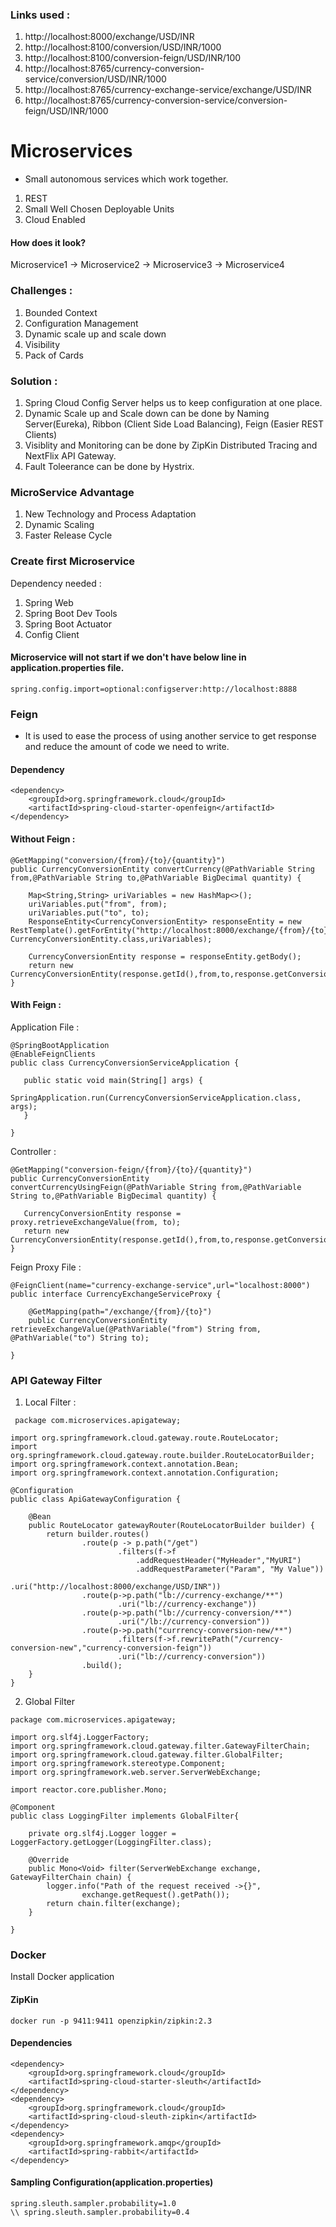 ### Links used :
1. http://localhost:8000/exchange/USD/INR
2. http://localhost:8100/conversion/USD/INR/1000
3. http://localhost:8100/conversion-feign/USD/INR/100
4. http://localhost:8765/currency-conversion-service/conversion/USD/INR/1000
5. http://localhost:8765/currency-exchange-service/exchange/USD/INR
6. http://localhost:8765/currency-conversion-service/conversion-feign/USD/INR/1000

# Microservices

- Small autonomous services which work together.

1. REST
2. Small Well Chosen Deployable Units
3. Cloud Enabled

#### How does it look?
Microservice1 -> Microservice2 -> Microservice3 -> Microservice4

### Challenges : 
1. Bounded Context
2. Configuration Management
3. Dynamic scale up and scale down
4. Visibility
5. Pack of Cards

### Solution : 
1. Spring Cloud Config Server helps us to keep configuration at one place.
2. Dynamic Scale up and Scale down can be done by Naming Server(Eureka), Ribbon (Client Side Load Balancing), Feign (Easier REST Clients)
3. Visiblity and Monitoring can be done by ZipKin Distributed Tracing and NextFlix API Gateway.
4. Fault Toleerance can be done by Hystrix.

### MicroService Advantage
1. New Technology and Process Adaptation
2. Dynamic Scaling
3. Faster Release Cycle


### Create first Microservice

Dependency needed : 
1. Spring Web
2. Spring Boot Dev Tools
3. Spring Boot Actuator
4. Config Client

#### Microservice will not start if we don't have below line in application.properties file.
```
spring.config.import=optional:configserver:http://localhost:8888
```

### Feign 
 - It is used to ease the process of using another service to get response and reduce the amount of code we need to write.
 
#### Dependency
```
<dependency>
	<groupId>org.springframework.cloud</groupId>
	<artifactId>spring-cloud-starter-openfeign</artifactId>
</dependency>
```

#### Without Feign : 
```
@GetMapping("conversion/{from}/{to}/{quantity}")
public CurrencyConversionEntity convertCurrency(@PathVariable String from,@PathVariable String to,@PathVariable BigDecimal quantity) {

	Map<String,String> uriVariables = new HashMap<>();
	uriVariables.put("from", from);
	uriVariables.put("to", to);
	ResponseEntity<CurrencyConversionEntity> responseEntity = new RestTemplate().getForEntity("http://localhost:8000/exchange/{from}/{to}", CurrencyConversionEntity.class,uriVariables);

	CurrencyConversionEntity response = responseEntity.getBody();
	return new CurrencyConversionEntity(response.getId(),from,to,response.getConversionMultiple(),quantity,quantity.multiply(response.getConversionMultiple()),response.getPort());	
}
```
 
#### With Feign : 
Application File :
 ```
@SpringBootApplication
@EnableFeignClients
public class CurrencyConversionServiceApplication {

	public static void main(String[] args) {
		SpringApplication.run(CurrencyConversionServiceApplication.class, args);
	}

}
 
 ```
 Controller : 
 ```
@GetMapping("conversion-feign/{from}/{to}/{quantity}")
public CurrencyConversionEntity convertCurrencyUsingFeign(@PathVariable String from,@PathVariable String to,@PathVariable BigDecimal quantity) {

	CurrencyConversionEntity response = proxy.retrieveExchangeValue(from, to);
	return new CurrencyConversionEntity(response.getId(),from,to,response.getConversionMultiple(),quantity,quantity.multiply(response.getConversionMultiple()),response.getPort());	
}
```

Feign Proxy File : 
```
@FeignClient(name="currency-exchange-service",url="localhost:8000")
public interface CurrencyExchangeServiceProxy {
	
	@GetMapping(path="/exchange/{from}/{to}")
	public CurrencyConversionEntity retrieveExchangeValue(@PathVariable("from") String from, @PathVariable("to") String to);

}
```

 ### API Gateway Filter 

1. Local Filter : 
```
 package com.microservices.apigateway;

import org.springframework.cloud.gateway.route.RouteLocator;
import org.springframework.cloud.gateway.route.builder.RouteLocatorBuilder;
import org.springframework.context.annotation.Bean;
import org.springframework.context.annotation.Configuration;

@Configuration
public class ApiGatewayConfiguration {

	@Bean
	public RouteLocator gatewayRouter(RouteLocatorBuilder builder) {
		return builder.routes()
				.route(p -> p.path("/get")
						.filters(f->f
							.addRequestHeader("MyHeader","MyURI")
							.addRequestParameter("Param", "My Value"))
						.uri("http://localhost:8000/exchange/USD/INR"))
				.route(p->p.path("lb://currency-exchange/**")
						.uri("lb://currency-exchange"))
				.route(p->p.path("lb://currency-conversion/**")
						.uri("/lb://currency-conversion"))
				.route(p->p.path("currrency-conversion-new/**")
						.filters(f->f.rewritePath("/currency-conversion-new","currency-conversion-feign"))
						.uri("lb://currency-conversion"))
				.build();
	}
}
```

2. Global Filter 
```
package com.microservices.apigateway;

import org.slf4j.LoggerFactory;
import org.springframework.cloud.gateway.filter.GatewayFilterChain;
import org.springframework.cloud.gateway.filter.GlobalFilter;
import org.springframework.stereotype.Component;
import org.springframework.web.server.ServerWebExchange;

import reactor.core.publisher.Mono;

@Component
public class LoggingFilter implements GlobalFilter{

	private org.slf4j.Logger logger = LoggerFactory.getLogger(LoggingFilter.class);
	
	@Override
	public Mono<Void> filter(ServerWebExchange exchange, GatewayFilterChain chain) {
		logger.info("Path of the request received ->{}",
				exchange.getRequest().getPath());
		return chain.filter(exchange);
	}
	
}
```

### Docker 
Install Docker application

#### ZipKin
```
docker run -p 9411:9411 openzipkin/zipkin:2.3
```
#### Dependencies 
```
<dependency>
	<groupId>org.springframework.cloud</groupId>
	<artifactId>spring-cloud-starter-sleuth</artifactId>
</dependency>
<dependency>
	<groupId>org.springframework.cloud</groupId>
	<artifactId>spring-cloud-sleuth-zipkin</artifactId>
</dependency>
<dependency>
	<groupId>org.springframework.amqp</groupId>
	<artifactId>spring-rabbit</artifactId>
</dependency>
```

#### Sampling Configuration(application.properties)
```
spring.sleuth.sampler.probability=1.0
\\ spring.sleuth.sampler.probability=0.4
```




 
 
